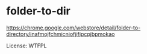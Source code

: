 # folder-to-dir

https://chrome.google.com/webstore/detail/folder-to-directory/inafmojfchmicniofjifipcpjbpmokao

License: WTFPL
